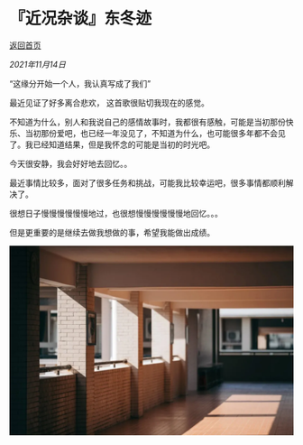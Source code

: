 # 『近况杂谈』东冬迹

[返回首页](../)

*2021年11月14日*

“这缘分开始一个人，我认真写成了我们” 

最近见证了好多离合悲欢， 这首歌很贴切我现在的感觉。

不知道为什么，别人和我说自己的感情故事时，我都很有感触，可能是当初那份快乐、当初那份爱吧，也已经一年没见了，不知道为什么，也可能很多年都不会见了。我已经知道结果，但是我怀念的可能是当初的时光吧。

今天很安静，我会好好地去回忆。。

最近事情比较多，面对了很多任务和挑战，可能我比较幸运吧，很多事情都顺利解决了。

很想日子慢慢慢慢慢慢地过，也很想慢慢慢慢慢慢地回忆。。。

但是更重要的是继续去做我想做的事，希望我能做出成绩。

![x](../att/21111401/640.png)
